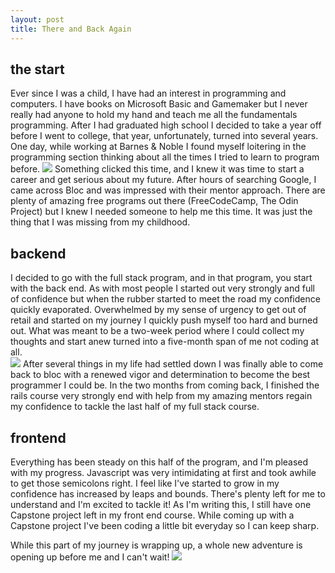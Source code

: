```yaml
---
layout: post
title: There and Back Again
---
```


## the start
Ever since I was a child, I have had an interest in programming and computers. I have books on Microsoft Basic and Gamemaker but I never really had anyone to hold my hand and teach me all the fundamentals programming. After I had graduated high school I decided to take a year off before I went to college, that year, unfortunately, turned into several years. One day, while working at Barnes & Noble I found myself loitering in the programming section thinking about all the times I tried to learn to program before.
![](https://media.giphy.com/media/I1U9DTjCqOF3i/giphy.gif)
Something clicked this time, and I knew it was time to start a career and get serious about my future. After hours of searching Google, I came across Bloc and was impressed with their mentor approach. There are plenty of amazing free programs out there (FreeCodeCamp, The Odin Project) but I knew I needed someone to help me this time.  It was just the thing that I was missing from my childhood.

## backend
I decided to go with the full stack program, and in that program, you start with the back end. As with most people I started out very strongly and full of confidence but when the rubber started to meet the road my confidence quickly evaporated. Overwhelmed by my sense of urgency to get out of retail and started on my journey I quickly push myself too hard and burned out. What was meant to be a two-week period where I could collect my thoughts and start anew turned into a five-month span of me not coding at all.  
![](https://media.giphy.com/media/3o6wrebnKWmvx4ZBio/giphy.gif)
After several things in my life had settled down I was finally able to come back to bloc with a renewed vigor and determination to become the best programmer I could be. In the two months from coming back, I finished the rails course very strongly end with help from my amazing mentors regain my confidence to tackle the last half of my full stack course.

## frontend
Everything has been steady on this half of the program, and I'm pleased with my progress. Javascript was very intimidating at first and took awhile to get those semicolons right. I feel like I've started to grow in my confidence has increased by leaps and bounds. There's plenty left for me to understand and I'm excited to tackle it! As I'm writing this, I still have one Capstone project left in my front end course. While coming up with a Capstone project I've been coding a little bit everyday so I can keep sharp.

While this part of my journey is wrapping up, a whole new adventure is opening up before me and I can't wait!
![](https://media.giphy.com/media/HVr4gFHYIqeti/giphy.gif)
